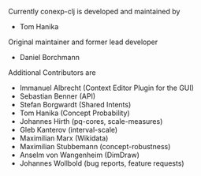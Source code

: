 Currently conexp-clj is developed and maintained by

* Tom Hanika 

Original maintainer and former lead developer

* Daniel Borchmann

Additional Contributors are

* Immanuel Albrecht     (Context Editor Plugin for the GUI)
* Sebastian Benner      (API)
* Stefan Borgwardt      (Shared Intents)
* Tom Hanika            (Concept Probability)
* Johannes Hirth        (pq-cores, scale-measures)
* Gleb Kanterov         (interval-scale)
* Maximilian Marx       (Wikidata)
* Maximilian Stubbemann (concept-robustness)
* Anselm von Wangenheim (DimDraw)
* Johannes Wollbold     (bug reports, feature requests)
